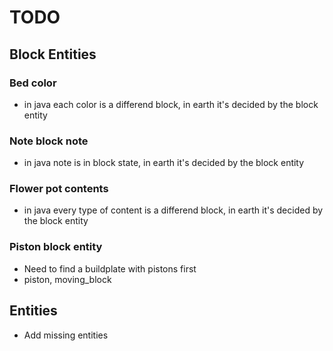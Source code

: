 # TODO

## Block Entities
### Bed color
- in java each color is a differend block, in earth it's decided by the block entity

### Note block note
- in java note is in block state, in earth it's decided by the block entity

### Flower pot contents
- in java every type of content is a differend block, in earth it's decided by the block entity

### Piston block entity
- Need to find a buildplate with pistons first
- piston, moving_block

## Entities
- Add missing entities
